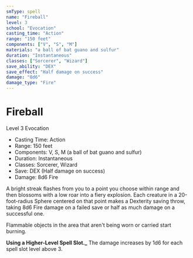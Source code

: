 ```yaml
---
smType: spell
name: "Fireball"
level: 3
school: "Evocation"
casting_time: "Action"
range: "150 feet"
components: ["V", "S", "M"]
materials: "a ball of bat guano and sulfur"
duration: "Instantaneous"
classes: ["Sorcerer", "Wizard"]
save_ability: "DEX"
save_effect: "Half damage on success"
damage: "8d6"
damage_type: "Fire"
---
```


# Fireball
Level 3 Evocation

- Casting Time: Action
- Range: 150 feet
- Components: V, S, M (a ball of bat guano and sulfur)
- Duration: Instantaneous
- Classes: Sorcerer, Wizard
- Save: DEX (Half damage on success)
- Damage: 8d6 Fire

A bright streak flashes from you to a point you choose within range and then blossoms with a low roar into a fiery explosion. Each creature in a 20-foot-radius Sphere centered on that point makes a Dexterity saving throw, taking 8d6 Fire damage on a failed save or half as much damage on a successful one.

Flammable objects in the area that aren't being worn or carried start burning.

**Using a Higher-Level Spell Slot._** The damage increases by 1d6 for each spell slot level above 3.
